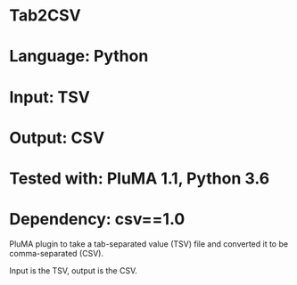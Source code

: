 # Tab2CSV
# Language: Python
# Input: TSV
# Output: CSV
# Tested with: PluMA 1.1, Python 3.6
# Dependency: csv==1.0

PluMA plugin to take a tab-separated value (TSV) file and converted it to be comma-separated (CSV).

Input is the TSV, output is the CSV.
